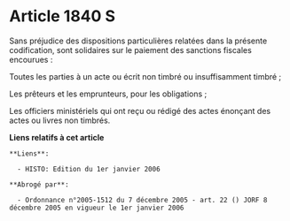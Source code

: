 # Article 1840 S

Sans préjudice des dispositions particulières relatées dans la présente codification, sont solidaires sur le paiement des
sanctions fiscales encourues :

Toutes les parties à un acte ou écrit non timbré ou insuffisamment timbré ;

Les prêteurs et les emprunteurs, pour les obligations ;

Les officiers ministériels qui ont reçu ou rédigé des actes énonçant des actes ou livres non timbrés.

**Liens relatifs à cet article**

	**Liens**:

	  - HISTO: Edition du 1er janvier 2006

	**Abrogé par**:

	  - Ordonnance n°2005-1512 du 7 décembre 2005 - art. 22 () JORF 8 décembre 2005 en vigueur le 1er janvier 2006
